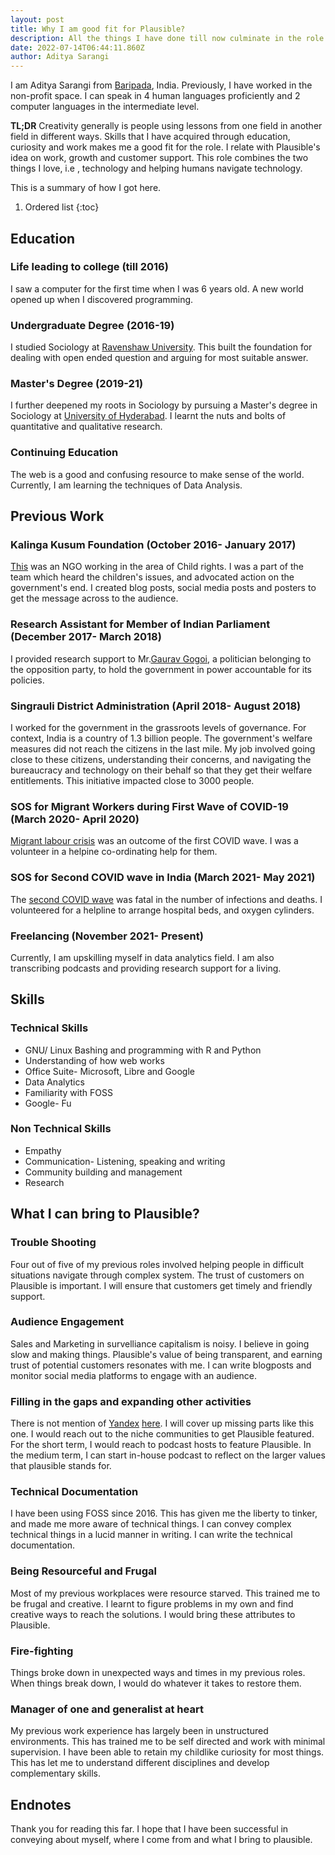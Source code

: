 ```yaml
---
layout: post
title: Why I am good fit for Plausible? 
description: All the things I have done till now culminate in the role of customer success manager at plausible
date: 2022-07-14T06:44:11.860Z
author: Aditya Sarangi
---
```



I am Aditya Sarangi from [Baripada](https://en.wikipedia.org/wiki/Baripada), India. Previously, I have worked in the non-profit space. I can speak in 4 human languages proficiently and 2 computer languages in the intermediate level.

**TL;DR** Creativity generally is people using lessons from one field in another field in different ways. Skills that I have acquired through education, curiosity and work makes me a good fit for the role. I relate with Plausible's idea on work, growth and customer support. This role combines the two things I love, i.e , technology and helping humans navigate technology. 

This is a summary of how I got here. 

1. Ordered list
{:toc}

## Education
### Life leading to college (till 2016)
I saw a computer for the first time when I was 6 years old. A new world opened up when I discovered programming. 

### Undergraduate Degree (2016-19)
I studied Sociology at [Ravenshaw University](https://ravenshawuniversity.ac.in/). This built the foundation for dealing with open ended question and arguing for most suitable answer. 

### Master's Degree (2019-21)
I further deepened my roots in Sociology by pursuing a Master's degree in Sociology at [University of Hyderabad](https://uohyd.ac.in/). I learnt the nuts and bolts of quantitative and qualitative research.

### Continuing Education
The web is a good and confusing resource to make sense of the world. Currently, I am learning the techniques of Data Analysis.

## Previous Work
### Kalinga Kusum Foundation (October 2016- January 2017)
[This](http://kalingakusum.org/index.php) was an NGO working in the area of Child rights. I was a part of the team which heard the children's issues, and advocated action on the government's end. I created blog posts, social media posts and posters to get the message across to the audience.

### Research Assistant for Member of Indian Parliament (December 2017- March 2018)
I provided research support to Mr.[Gaurav Gogoi](https://gauravgogoi.org/), a politician belonging to the opposition party, to hold the government in power accountable for its policies.

### Singrauli District Administration (April 2018- August 2018)
I worked for the government in the grassroots levels of governance. For context, India is a country of 1.3 billion people. The government's welfare measures did not reach the citizens in the last mile. My job involved going close to these citizens, understanding their concerns, and navigating the bureaucracy and technology on their behalf so that they get their welfare entitlements. This initiative impacted close to 3000 people. 

### SOS for Migrant Workers during First Wave of COVID-19 (March 2020- April 2020)
[Migrant labour crisis](https://www.washingtonpost.com/world/asia_pacific/india-coronavirus-lockdown-migrant-workers/2020/03/27/a62df166-6f7d-11ea-a156-0048b62cdb51_story.html) was an outcome of the first COVID wave. I was a volunteer in a helpine co-ordinating help for them. 

### SOS for Second COVID wave in India (March 2021- May 2021)
The [second COVID wave](https://www.nytimes.com/2021/04/20/opinion/india-covid-crisis.html) was fatal in the number of infections and deaths. I volunteered for a helpline to arrange hospital beds, and oxygen cylinders.

### Freelancing (November 2021- Present)
Currently, I am upskilling myself in data analytics field. I am also transcribing podcasts and providing research support for a living. 

## Skills
### Technical Skills
-  GNU/ Linux Bashing and programming with R and Python
-  Understanding of how web works
-  Office Suite- Microsoft, Libre and Google
-  Data Analytics
-  Familiarity with FOSS
-  Google- Fu
### Non Technical Skills
-  Empathy
-  Communication- Listening, speaking and writing
-  Community building and management
-  Research
## What I can bring to Plausible?
### Trouble Shooting
Four out of five of my previous roles involved helping people in difficult situations navigate through complex system. The trust of customers on Plausible is important. I will ensure that customers get timely and friendly support. 
### Audience Engagement
Sales and Marketing in survelliance capitalism is noisy. I believe in going slow and making things. Plausible's value of being transparent, and earning trust of potential customers resonates with me. I can write blogposts and monitor social media platforms to engage with an audience.
### Filling in the gaps and expanding other activities
There is not mention of [Yandex](https://metrica.yandex.com/about) [here](https://plausible.io/blog/best-wordpress-analytics-plugins). I will cover up missing parts like this one. I would reach out to the niche communities to get Plausible featured. For the short term, I would reach to podcast hosts to feature Plausible. In the medium term, I can start in-house podcast to reflect on the larger values that plausible stands for.
### Technical Documentation
I have been using FOSS since 2016. This has given me the liberty to tinker, and made me more aware of technical things. I can convey complex technical things in a lucid manner in writing. I can write the technical documentation.
### Being Resourceful and Frugal
Most of my previous workplaces were resource starved. This trained me to be frugal and creative. I learnt to figure problems in my own and find creative ways to reach the solutions. I would bring these attributes to Plausible. 
### Fire-fighting 
Things broke down in unexpected ways and times in my previous roles. When things break down, I would do whatever it takes to restore them. 
### Manager of one and generalist at heart
My previous work experience has largely been in unstructured environments. This has trained me to be self directed and work with minimal supervision. I have been able to retain my childlike curiosity for most things. This has let me to understand different disciplines and develop complementary skills.
## Endnotes
Thank you for reading this far. I hope that I have been successful in conveying about myself, where I come from and what I bring to plausible.
